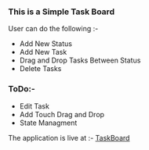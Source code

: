 ### This is a Simple Task Board 

User can do the following :-

 - Add New Status
 - Add New Task
 - Drag and Drop Tasks Between Status
 - Delete Tasks

### ToDo:-

 - Edit Task
 - Add Touch Drag and Drop
 - State Managment

The application is live at :- [TaskBoard](https://task-board-ten-sandy.vercel.app/)
